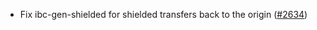 - Fix ibc-gen-shielded for shielded transfers back to the origin
  ([\#2634](https://github.com/anoma/namada/issues/2634))